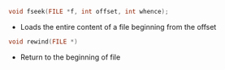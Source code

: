 ```c
void fseek(FILE *f, int offset, int whence);
```

- Loads the entire content of a file beginning from the offset

```c
void rewind(FILE *)
```

- Return to the beginning of file